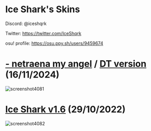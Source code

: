 # Ice Shark's Skins

Discord: @iceshqrk

Twitter: https://twitter.com/IceShqrk

osu! profile: https://osu.ppy.sh/users/9459674

# [- netraena my angel](https://drive.google.com/file/d/1xYmZcVNbvetCGqStosOctWetkhYN4lS0/view?usp=sharing) / [DT version](https://drive.google.com/file/d/1FAguhDClNcOq-tnBPQEKSyezl7HyuVbR/view?usp=sharing) (16/11/2024)
![screenshot4081](https://files.catbox.moe/ot986o.png)

# [Ice Shark v1.6](https://drive.google.com/file/d/1hyEftGBJ5z3ABHT01_AXL5b16oUlmIes/view?usp=sharing) (29/10/2022)
![screenshot4082](https://files.catbox.moe/l70fve.png)


